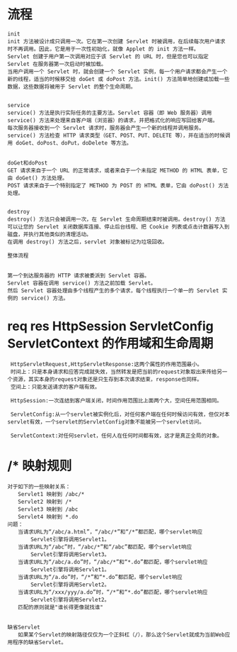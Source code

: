 # 流程 

    init
    init 方法被设计成只调用一次。它在第一次创建 Servlet 时被调用，在后续每次用户请求时不再调用。因此，它是用于一次性初始化，就像 Applet 的 init 方法一样。
    Servlet 创建于用户第一次调用对应于该 Servlet 的 URL 时，但是您也可以指定 Servlet 在服务器第一次启动时被加载。
    当用户调用一个 Servlet 时，就会创建一个 Servlet 实例，每一个用户请求都会产生一个新的线程，适当的时候移交给 doGet 或 doPost 方法。init() 方法简单地创建或加载一些数据，这些数据将被用于 Servlet 的整个生命周期。
   
   
    service
    service() 方法是执行实际任务的主要方法。Servlet 容器（即 Web 服务器）调用 service() 方法来处理来自客户端（浏览器）的请求，并把格式化的响应写回给客户端。
    每次服务器接收到一个 Servlet 请求时，服务器会产生一个新的线程并调用服务。service() 方法检查 HTTP 请求类型（GET、POST、PUT、DELETE 等），并在适当的时候调用 doGet、doPost、doPut，doDelete 等方法。
   
   
    doGet和doPost
    GET 请求来自于一个 URL 的正常请求，或者来自于一个未指定 METHOD 的 HTML 表单，它由 doGet() 方法处理。
    POST 请求来自于一个特别指定了 METHOD 为 POST 的 HTML 表单，它由 doPost() 方法处理。
  
  
    destroy
    destroy() 方法只会被调用一次，在 Servlet 生命周期结束时被调用。destroy() 方法可以让您的 Servlet 关闭数据库连接、停止后台线程、把 Cookie 列表或点击计数器写入到磁盘，并执行其他类似的清理活动。
    在调用 destroy() 方法之后，servlet 对象被标记为垃圾回收。
    
    整体流程
    
    
    第一个到达服务器的 HTTP 请求被委派到 Servlet 容器。
    Servlet 容器在调用 service() 方法之前加载 Servlet。
    然后 Servlet 容器处理由多个线程产生的多个请求，每个线程执行一个单一的 Servlet 实例的 service() 方法。
    


#  req res  HttpSession ServletConfig ServletContext 的作用域和生命周期 
     HttpServletRequest,HttpServletResponse:这两个属性的作用范围最小。
     时间上：只是本身请求和应答完成就失效，当然转发是把当前的request对象取出来传给另一个资源，其实本身的request对象还是只生存到本次请求结束，response也同样。
     空间上：只能发送请求的客户端有效。
    
     HttpSession:一次连结到客户端关闭，时间作用范围比上面两个大，空间任用范围相同。
    
     ServletConfig:从一个servlet被实例化后，对任何客户端在任何时候访问有效，但仅对本servlet有效，一个servlet的ServletConfig对象不能被另一个servlet访问。
    
     ServletContext:对任何servlet，任何人在任何时间都有效，这才是真正全局的对象。
     
# <url-pattern>/*</url-pattern>  映射规则

    对于如下的一些映射关系：
    　　Servlet1 映射到 /abc/* 
    　　Servlet2 映射到 /* 
    　　Servlet3 映射到 /abc 
    　　Servlet4 映射到 *.do 
    问题：
    　　当请求URL为“/abc/a.html”，“/abc/*”和“/*”都匹配，哪个servlet响应
        　　Servlet引擎将调用Servlet1。
    　　当请求URL为“/abc”时，“/abc/*”和“/abc”都匹配，哪个servlet响应
        　　Servlet引擎将调用Servlet3。
    　　当请求URL为“/abc/a.do”时，“/abc/*”和“*.do”都匹配，哪个servlet响应
        　　Servlet引擎将调用Servlet1。
    　　当请求URL为“/a.do”时，“/*”和“*.do”都匹配，哪个servlet响应
        　　Servlet引擎将调用Servlet2。
    　　当请求URL为“/xxx/yyy/a.do”时，“/*”和“*.do”都匹配，哪个servlet响应
        　　Servlet引擎将调用Servlet2。
    　　匹配的原则就是"谁长得更像就找谁"
    
    
    缺省Servlet
    　　如果某个Servlet的映射路径仅仅为一个正斜杠（/），那么这个Servlet就成为当前Web应用程序的缺省Servlet。